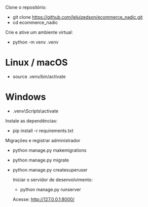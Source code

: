 Clone o repositório:

- git clone https://github.com/leluizedson/ecommerce_nadic.git
- cd ecommerce_nadic

Crie e ative um ambiente virtual:

- python -m venv .venv
# Linux / macOS
- source .venv/bin/activate
# Windows
- .venv\Scripts\activate

Instale as dependências:
- pip install -r requirements.txt
  
Migrações e registrar administrador
- python manage.py makemigrations
- python manage.py migrate
- python manage.py createsuperuser

  Iniciar o servidor de desenvolvimento:
  - python manage.py runserver
 
  Acesse: http://127.0.0.1:8000/
